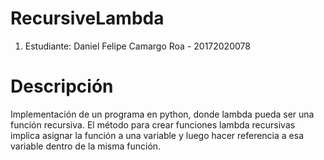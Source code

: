 # RecursiveLambda
1. Estudiante: Daniel Felipe Camargo Roa - 20172020078

# Descripción
  Implementación de un programa en python, donde lambda pueda ser una función recursiva.
  El método para crear funciones lambda recursivas implica asignar la función a una variable y luego hacer referencia a esa variable dentro de la misma función.
